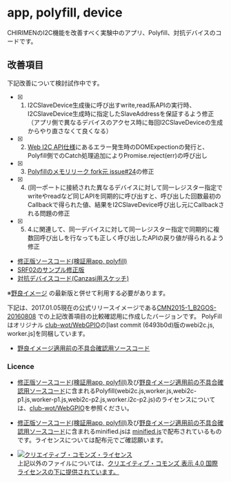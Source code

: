 # app, polyfill, device

CHIRIMENのI2C機能を改善すべく実験中のアプリ、Polyfill、対抗デバイスのコードです。

## 改善項目

下記改善について検討試作中です。

- [x] 1. I2CSlaveDevice生成後に呼び出すwrite,read系APIの実行時、I2CSlaveDevice生成時に指定したSlaveAddressを保証するよう修正（アプリ側で異なるデバイスのアクセス時に毎回I2CSlaveDeviceの生成からやり直さなくて良くなる）
- [x] 2. [Web I2C API仕様](https://rawgit.com/browserobo/WebI2C/master/index.html)にあるエラー発生時のDOMExpectionの発行と、Polyfill側でのCatch処理追加によりPromise.reject(err)の呼び出し
- [x] 3. [Polyfillのメモリリーク fork元 issue#24](https://github.com/club-wot/WebGPIO/issues/24)の修正
- [x] 4. (同一ポートに接続された異なるデバイスに対して同一レジスター指定でwriteやreadなど同じAPIを同期的に呼び出すと、呼び出した回数最初のCallbackで得られた値、結果をI2CSlaveDevice呼び出し元にCallbackされる問題の修正
- [x] 5. 4.に関連して、同一デバイスに対して同一レジスター指定で同期的に複数回呼び出しを行なっても正しく呼び出したAPIの戻り値が得られるよう修正

- [修正版ソースコード(検証用app, polyfill)](./i2ctest-multiRead/)
- [SRF02のサンプル修正版](./i2ctest-SRF02/)
- [対抗デバイスコード(Canzasi用スケッチ)](./Canzasi/)

※[野良イメージ](../img/) の最新版と併せて利用する必要があります。

下記は、2017.01.05現在の公式リリースイメージである[CMN2015-1_B2GOS-20160808](https://github.com/chirimen-oh/release/releases) での上記改善項目の比較確認用に作成したバージョンです。
PolyFillはオリジナル [club-wot/WebGPIO](https://github.com/club-wot/WebGPIO)の[last commit (6493b0d)版のwebi2c.js, worker.js]を同梱しています。

- [野良イメージ適用前の不具合確認用ソースコード](./i2ctest-multiRead_old/)

### Licence

- [修正版ソースコード(検証用app, polyfill)](./i2ctest-multiRead/)及び[野良イメージ適用前の不具合確認用ソースコード](./i2ctest-multiRead_old/)に含まれるPolyfill(webi2c.js,worker.js,webi2c-p1.js,worker-p1.js,webi2c-p2.js,worker.i2c-p2.js)のライセンスについては、[club-wot/WebGPIO](https://github.com/club-wot/WebGPIO)を参照ください。

- [修正版ソースコード(検証用app, polyfill)](./i2ctest-multiRead/)及び[野良イメージ適用前の不具合確認用ソースコード](./i2ctest-multiRead_old/)に含まれるminified.jsは [minified.js](http://minifiedjs.com/)で配布されているものです。ライセンスについては配布元でご確認願います。

- <a rel="license" href="http://creativecommons.org/licenses/by/4.0/"><img alt="クリエイティブ・コモンズ・ライセンス" style="border-width:0" src="https://i.creativecommons.org/l/by/4.0/80x15.png" /></a><br />上記以外のファイルについては、<a rel="license" href="http://creativecommons.org/licenses/by/4.0/">クリエイティブ・コモンズ 表示 4.0 国際 ライセンスの下に提供されています。</a>
